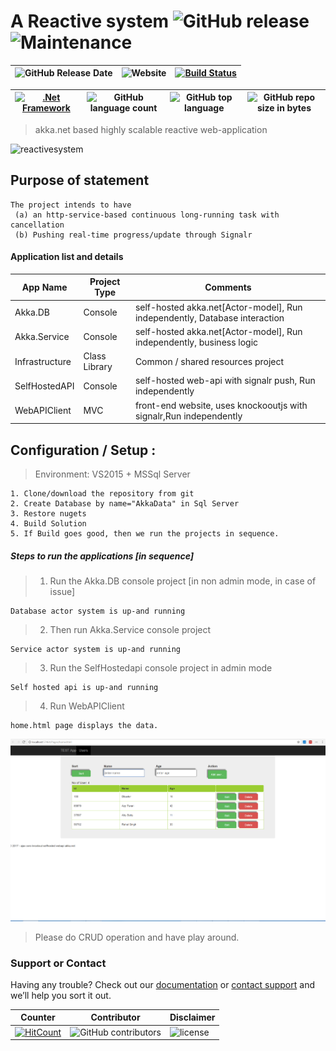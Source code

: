 # A Reactive system ![GitHub release](https://img.shields.io/github/release/ajeetx/ko.signalr.selfhost.akka.svg?style=for-the-badge)![Maintenance](https://img.shields.io/maintenance/yes/2018.svg?style=for-the-badge)

| ![GitHub Release Date](https://img.shields.io/github/release-date/ajeetx/ko.signalr.selfhost.akka.svg?style=plastic) | ![Website](https://img.shields.io/website-stable-offline-green-red/http/ajeetx.github.io/ko.signalr.selfhost.akka.svg?label=status&style=plastic)|[![Build Status](https://travis-ci.org/AJEETX/ko.signalr.selfhost.akka.png?branch=master&style=for-the-badge)](https://travis-ci.org/AJEETX/ko.signalr.selfhost.akka)
|  --- | ---     | ---   |

 [![.Net Framework](https://img.shields.io/badge/DotNet-4.5.2-blue.svg?style=plastic)](https://www.microsoft.com/en-au/download/details.aspx?id=42642) | ![GitHub language count](https://img.shields.io/github/languages/count/ajeetx/ko.signalr.selfhost.akka.svg?style=plastic)| ![GitHub top language](https://img.shields.io/github/languages/top/ajeetx/ko.signalr.selfhost.akka.svg) |![GitHub repo size in bytes](https://img.shields.io/github/repo-size/ajeetx/ko.signalr.selfhost.akka.svg) 
| ---          | ---        | ---      | ---       |

>  akka.net based highly scalable reactive web-application


<img width="1469" alt="reactivesystem" src="https://user-images.githubusercontent.com/16511837/30899573-bfa516e0-a3a3-11e7-9783-1cfd3a4934fd.png">

## Purpose of statement
```
The project intends to have 
 (a) an http-service-based continuous long-running task with cancellation
 (b) Pushing real-time progress/update through Signalr
```

#### Application list and details

| App Name| Project Type | Comments|
| --- | --- | --- |
| Akka.DB| Console |self-hosted akka.net[Actor-model], Run independently, Database interaction|
| Akka.Service | Console  | self-hosted akka.net[Actor-model], Run independently, business logic|
| Infrastructure| Class Library |Common / shared resources project|
| SelfHostedAPI | Console  | self-hosted web-api with signalr push, Run independently|
| WebAPIClient | MVC  | front-end website, uses knockooutjs with signalr,Run independently |


 ## Configuration / Setup :
 > Environment:  VS2015 + MSSql Server
```
1. Clone/download the repository from git
2. Create Database by name="AkkaData" in Sql Server
3. Restore nugets
4. Build Solution
5. If Build goes good, then we run the projects in sequence.
```

##### Steps to run the applications  [in sequence]
> 1. Run the Akka.DB console project [in non admin mode, in case of issue]

	Database actor system is up-and running

> 2. Then run Akka.Service console project

	Service actor system is up-and running

> 3. Run the SelfHostedapi console project in admin mode

	Self hosted api is up-and running

> 4. Run WebAPIClient

	home.html page displays the data.

![Alt text](/page.png?raw=true "Home page")
	
	
  > Please do CRUD operation and have play around.

### Support or Contact

Having any trouble? Check out our [documentation](https://github.com/AJEETX/ko.signalr.selfhost.akka/edit/master/README.md) or [contact support](mailto:ajeetkumar@email.com) and we’ll help you sort it out.

|  Counter    | Contributor | Disclaimer
| ---  | --- | --- |
| [![HitCount](http://hits.dwyl.io/ajeetx//ko.signalr.selfhost.akka/projects/1.svg)](http://hits.dwyl.io/ajeetx//ko.signalr.selfhost.akka/projects/1)| ![GitHub contributors](https://img.shields.io/github/contributors/ajeetx/ko.signalr.selfhost.akka.svg?style=plastic)|![license](https://img.shields.io/github/license/ajeetx/ko.signalr.selfhost.akka.svg?style=plastic)
